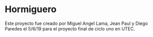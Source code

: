 # Hormiguero
Este proyecto fue creado por Miguel Angel Lama, Jean Paul y Diego Paredes el 5/6/19
para el proyecto final de ciclo uno en UTEC.
